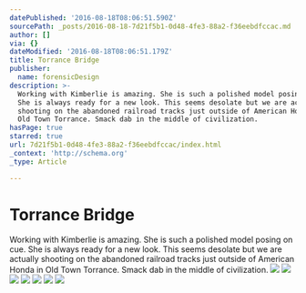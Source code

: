 ```yaml
---
datePublished: '2016-08-18T08:06:51.590Z'
sourcePath: _posts/2016-08-18-7d21f5b1-0d48-4fe3-88a2-f36eebdfccac.md
author: []
via: {}
dateModified: '2016-08-18T08:06:51.179Z'
title: Torrance Bridge
publisher:
  name: forensicDesign
description: >-
  Working with Kimberlie is amazing. She is such a polished model posing on cue.
  She is always ready for a new look. This seems desolate but we are actually
  shooting on the abandoned railroad tracks just outside of American Honda in
  Old Town Torrance. Smack dab in the middle of civilization.
hasPage: true
starred: true
url: 7d21f5b1-0d48-4fe3-88a2-f36eebdfccac/index.html
_context: 'http://schema.org'
_type: Article

---
```

# Torrance Bridge

Working with Kimberlie is amazing. She is such a polished model posing on cue. She is always ready for a new look. This seems desolate but we are actually shooting on the abandoned railroad tracks just outside of American Honda in Old Town Torrance. Smack dab in the middle of civilization.
![](https://the-grid-user-content.s3-us-west-2.amazonaws.com/984fb9bd-d6ac-44ac-967f-5dd272908c4c.jpg)
![](https://the-grid-user-content.s3-us-west-2.amazonaws.com/d6e17529-37a4-46f2-b737-ed3a989525a2.jpg)
![](https://the-grid-user-content.s3-us-west-2.amazonaws.com/f4192bc8-9401-49eb-be41-9eea766769fc.jpg)
![](https://the-grid-user-content.s3-us-west-2.amazonaws.com/9ea76ae5-ff54-4c31-b8e7-4945000f1370.jpg)
![](https://the-grid-user-content.s3-us-west-2.amazonaws.com/4ef5ca73-a35d-4907-8aea-f779268e986e.jpg)
![](https://the-grid-user-content.s3-us-west-2.amazonaws.com/c82cc79c-9f5d-4c17-94d6-9641f35e29fa.jpg)
![](https://the-grid-user-content.s3-us-west-2.amazonaws.com/99abd755-777b-4613-9851-53df4637893c.jpg)